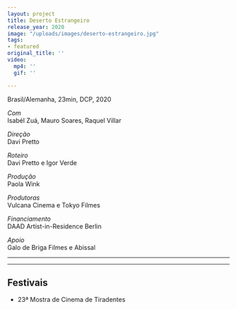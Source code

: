 ```yaml
---
layout: project
title: Deserto Estrangeiro
release_year: 2020
image: "/uploads/images/deserto-estrangeiro.jpg"
tags:
- featured
original_title: ''
video:
  mp4: ''
  gif: ''

---
```

Brasil/Alemanha, 23min, DCP, 2020

_Com_  
Isabél Zuá, Mauro Soares, Raquel Villar

_Direção_  
Davi Pretto

_Roteiro_  
Davi Pretto e Igor Verde

_Produção_  
Paola Wink

_Produtoras_  
Vulcana Cinema e Tokyo Filmes

_Financiamento_  
DAAD Artist-in-Residence Berlin

_Apoio_  
Galo de Briga Filmes e Abissal

***

***

## Festivais

* 23ª Mostra de Cinema de Tiradentes

